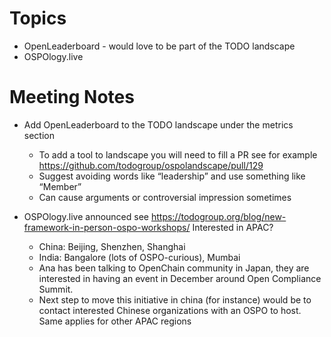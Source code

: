 # Topics

* OpenLeaderboard - would love to be part of the TODO landscape
* OSPOlogy.live

# Meeting Notes

* Add OpenLeaderboard to the  TODO landscape under the metrics section
   * To add a tool to landscape you will need to fill a PR see for example https://github.com/todogroup/ospolandscape/pull/129
   * Suggest avoiding words like “leadership” and use something like “Member”
   * Can cause arguments or controversial impression sometimes
   
* OSPOlogy.live announced see https://todogroup.org/blog/new-framework-in-person-ospo-workshops/ Interested in APAC?
   * China: Beijing, Shenzhen, Shanghai 
   * India: Bangalore (lots of OSPO-curious), Mumbai
   * Ana has been talking to OpenChain community in Japan, they are interested in having an event in December around Open Compliance Summit.
   * Next step to move this initiative in china (for instance) would be to contact interested Chinese organizations with an OSPO to host. Same applies for other APAC regions
